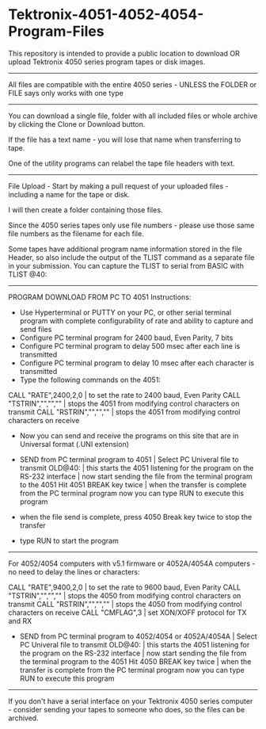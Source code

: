 # Tektronix-4051-4052-4054-Program-Files

This repository is intended to provide a public location to download OR upload Tektronix 4050 series program tapes or disk images.
*********
All files are compatible with the entire 4050 series - UNLESS the FOLDER or FILE says only works with one type
***********
You can download a single file, folder with all included files or whole archive by clicking the Clone or Download button.

If the file has a text name - you will lose that name when transferring to tape.

One of the utility programs can relabel the tape file headers with text.
*******************************

File Upload - Start by making a pull request of your uploaded files - including a name for the tape or disk.

I will then create a folder containing those files.

Since the 4050 series tapes only use file numbers - please use those same file numbers as the filename for each file.

Some tapes have additional program name information stored in the file Header, so also include the output of the TLIST command as a separate file in your submission.  You can capture the TLIST to serial from BASIC with TLIST @40:
*****
PROGRAM DOWNLOAD FROM PC TO 4051 Instructions:

- Use Hyperterminal or PUTTY on your PC, or other serial terminal program with complete configurability of rate and ability to capture and send files
- Configure PC terminal program for 2400 baud, Even Parity, 7 bits
- Configure PC terminal program to delay 500 msec after each line is transmitted
- Configure PC terminal program to delay 10 msec after each character is transmitted
- Type the following commands on the 4051:

CALL "RATE",2400,2,0      | to set the rate to 2400 baud, Even Parity
CALL "TSTRIN","","",""    | stops the 4051 from modifying control characters on transmit
CALL "RSTRIN","","",""    | stops the 4051 from modifying control characters on receive

- Now you can send and receive the programs on this site that are in Universal format (.UNI extension)

- SEND from PC terminal program to 4051
                          | Select PC Univeral file to transmit
OLD@40:                   | this starts the 4051 listening for the program on the RS-232 interface
                          | now start sending the file from the terminal program to the 4051
Hit 4051 BREAK key twice  | when the transfer is complete from the PC terminal program
now you can type RUN to execute this program
                          
- when the file send is complete, press 4050 Break key twice to stop the transfer
- type RUN to start the program
******

For 4052/4054 computers with v5.1 firmware or 4052A/4054A computers - no need to delay the lines or characters:

CALL "RATE",9400,2,0      | to set the rate to 9600 baud, Even Parity
CALL "TSTRIN","","",""    | stops the 4050 from modifying control characters on transmit
CALL "RSTRIN","","",""    | stops the 4050 from modifying control characters on receive
CALL "CMFLAG",3           | set XON/XOFF protocol for TX and RX

- SEND from PC terminal program to 4052/4054 or 4052A/4054A
                          | Select PC Univeral file to transmit
OLD@40:                   | this starts the 4051 listening for the program on the RS-232 interface
                          | now start sending the file from the terminal program to the 4051
Hit 4050 BREAK key twice  | when the transfer is complete from the PC terminal program
now you can type RUN to execute this program

***********
If you don't have a serial interface on your Tektronix 4050 series computer - consider sending your tapes to someone who does, so the files can be archived.
